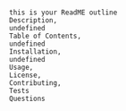# 
            this is your ReadME outline
            Description, 
            undefined
            Table of Contents, 
            undefined
            Installation, 
            undefined
            Usage, 
            License, 
            Contributing, 
            Tests
            Questions
